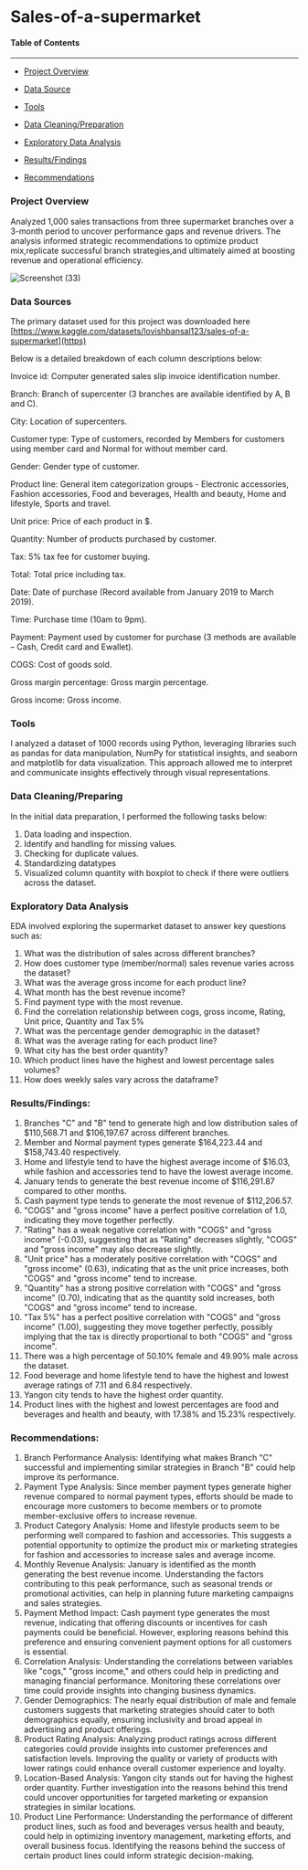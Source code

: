 # Sales-of-a-supermarket


#### Table of Contents
---------------------

-  [Project Overview](#Project_Overview)

-  [Data Source](#Data_Source)

-  [Tools](#Tools)

-  [Data Cleaning/Preparation](#Data_Cleaning/Preparation)

-  [Exploratory Data Analysis](#Exploratory_Data_Analysis)

-  [Results/Findings](#Results/Findings)

-  [Recommendations](#Recommendations)


### Project Overview

Analyzed 1,000 sales transactions from three supermarket branches over a 3-month period to uncover performance gaps and revenue drivers. The analysis informed strategic recommendations to optimize product mix,replicate successful branch strategies,and ultimately aimed at boosting revenue and operational efficiency.



![Screenshot (33)](https://github.com/Luphen1/Sales-of-a-supermarket/assets/140397207/3011c378-1c90-46e3-a939-4005fa48fc58)

### Data Sources
The primary dataset used for this project was downloaded here [https://www.kaggle.com/datasets/lovishbansal123/sales-of-a-supermarket](https)

Below is a detailed breakdown of each column descriptions below:


Invoice id: Computer generated sales slip invoice identification number.

Branch: Branch of supercenter (3 branches are available identified by A, B and C).

City: Location of supercenters.

Customer type: Type of customers, recorded by Members for customers using member card and Normal for without member card.

Gender: Gender type of customer.

Product line: General item categorization groups - Electronic accessories, Fashion accessories, Food and beverages, Health and beauty, Home and lifestyle, Sports and travel.

Unit price: Price of each product in $.

Quantity: Number of products purchased by customer.

Tax: 5% tax fee for customer buying.

Total: Total price including tax.

Date: Date of purchase (Record available from January 2019 to March 2019).

Time: Purchase time (10am to 9pm).

Payment: Payment used by customer for purchase (3 methods are available – Cash, Credit card and Ewallet).

COGS: Cost of goods sold.

Gross margin percentage: Gross margin percentage.

Gross income: Gross income.

### Tools

I analyzed a dataset of 1000 records using Python, leveraging libraries such as pandas for data manipulation, NumPy for statistical insights, and seaborn and matplotlib for data visualization. This approach allowed me to interpret and communicate insights effectively through visual representations.




### Data Cleaning/Preparing
In the initial data preparation, I performed the following tasks below:


1. Data loading and inspection.
2. Identify and handling for missing values.
3. Checking for duplicate values.
4. Standardizing datatypes
5. Visualized column quantity with boxplot to check if there were outliers across the dataset.


### Exploratory Data Analysis

EDA involved exploring the supermarket dataset to answer key questions such as:
1.	What was the distribution of sales across different branches?
2.	How does customer type (member/normal) sales revenue varies across the dataset?
3.	What was the average gross income for each product line?
4.	What month has the best revenue income?
5.	Find payment type with the most revenue.
6.	Find the correlation relationship between cogs, gross income, Rating, Unit price, Quantity and Tax 5%
7.	What was the percentage gender demographic in the dataset?
8.	What was the average rating for each product line?
9.	What city has the best order quantity?
10.	Which product lines have the highest and lowest percentage sales volumes?
11.	How does weekly sales vary across the dataframe?



### Results/Findings:


1.	Branches "C" and "B" tend to generate high and low distribution sales of $110,568.71 and $106,197.67 across different branches.
2.	Member and Normal payment types generate $164,223.44 and $158,743.40 respectively.
3.	Home and lifestyle tend to have the highest average income of $16.03, while fashion and accessories tend to have the lowest average income.
4.	January tends to generate the best revenue income of $116,291.87 compared to other months.
5.	Cash payment type tends to generate the most revenue of $112,206.57.
6.	"COGS" and "gross income" have a perfect positive correlation of 1.0, indicating they move together perfectly.
7.	"Rating" has a weak negative correlation with "COGS" and "gross income" (-0.03), suggesting that as "Rating" decreases slightly, "COGS" and "gross income" may also decrease slightly.
8.	"Unit price" has a moderately positive correlation with "COGS" and "gross income" (0.63), indicating that as the unit price increases, both "COGS" and "gross income" tend to increase.
9.	"Quantity" has a strong positive correlation with "COGS" and "gross income" (0.70), indicating that as the quantity sold increases, both "COGS" and "gross income" tend to increase.
10.	"Tax 5%" has a perfect positive correlation with "COGS" and "gross income" (1.00), suggesting they move together perfectly, possibly implying that the tax is directly proportional to both "COGS" 
     and "gross income".
11.	There was a high percentage of 50.10% female and 49.90% male across the dataset.
12.	Food beverage and home lifestyle tend to have the highest and lowest average ratings of 7.11 and 6.84 respectively.
13.	Yangon city tends to have the highest order quantity.
14.	Product lines with the highest and lowest percentages are food and beverages and health and beauty, with 17.38% and 15.23% respectively.



### Recommendations:

1.	Branch Performance Analysis: Identifying what makes Branch "C" successful and implementing similar strategies in Branch "B" could help improve its performance.
2.	Payment Type Analysis: Since member payment types generate higher revenue compared to normal payment types, efforts should be made to encourage more customers to become members or to promote member-exclusive offers to increase revenue.
3.	Product Category Analysis: Home and lifestyle products seem to be performing well compared to fashion and accessories. This suggests a potential opportunity to optimize the product mix or marketing strategies for fashion and accessories to increase sales and average income.
4.	Monthly Revenue Analysis: January is identified as the month generating the best revenue income. Understanding the factors contributing to this peak performance, such as seasonal trends or promotional activities, can help in planning future marketing campaigns and sales strategies.
5.	Payment Method Impact: Cash payment type generates the most revenue, indicating that offering discounts or incentives for cash payments could be beneficial. However, exploring reasons behind this preference and ensuring convenient payment options for all customers is essential.
6.	Correlation Analysis: Understanding the correlations between variables like "cogs," "gross income," and others could help in predicting and managing financial performance. Monitoring these correlations over time could provide insights into changing business dynamics.
7.	Gender Demographics: The nearly equal distribution of male and female customers suggests that marketing strategies should cater to both demographics equally, ensuring inclusivity and broad appeal in advertising and product offerings.
8.	Product Rating Analysis: Analyzing product ratings across different categories could provide insights into customer preferences and satisfaction levels. Improving the quality or variety of products with lower ratings could enhance overall customer experience and loyalty.
9.	Location-Based Analysis: Yangon city stands out for having the highest order quantity. Further investigation into the reasons behind this trend could uncover opportunities for targeted marketing or expansion strategies in similar locations.
10.	Product Line Performance: Understanding the performance of different product lines, such as food and beverages versus health and beauty, could help in optimizing inventory management, marketing efforts, and overall business focus. Identifying the reasons behind the success of certain product lines could inform strategic decision-making.








